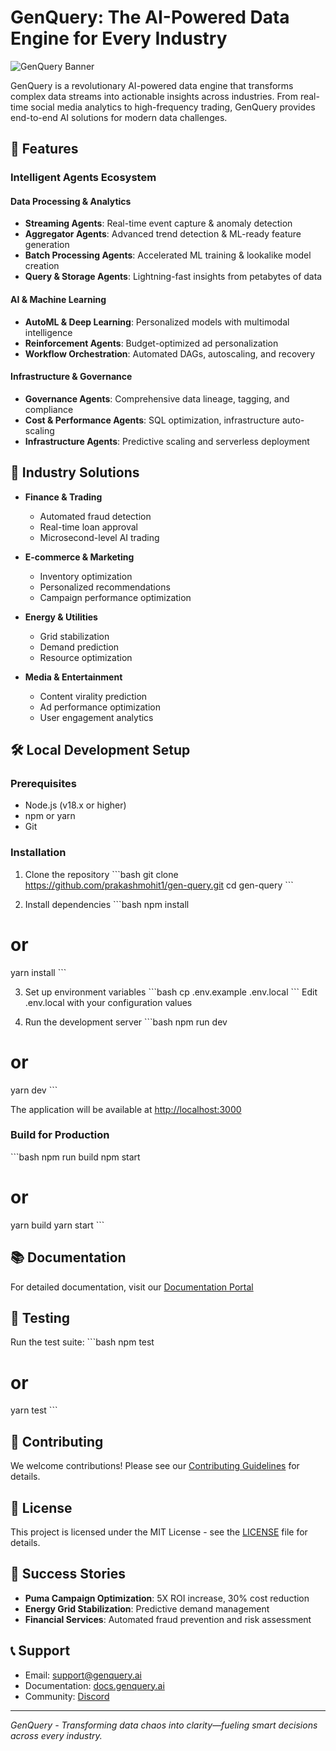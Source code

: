 # GenQuery: The AI-Powered Data Engine for Every Industry

![GenQuery Banner](public/banner.png)

GenQuery is a revolutionary AI-powered data engine that transforms complex data streams into actionable insights across industries. From real-time social media analytics to high-frequency trading, GenQuery provides end-to-end AI solutions for modern data challenges.

## 🚀 Features

### Intelligent Agents Ecosystem

#### Data Processing & Analytics

- **Streaming Agents**: Real-time event capture & anomaly detection
- **Aggregator Agents**: Advanced trend detection & ML-ready feature generation
- **Batch Processing Agents**: Accelerated ML training & lookalike model creation
- **Query & Storage Agents**: Lightning-fast insights from petabytes of data

#### AI & Machine Learning

- **AutoML & Deep Learning**: Personalized models with multimodal intelligence
- **Reinforcement Agents**: Budget-optimized ad personalization
- **Workflow Orchestration**: Automated DAGs, autoscaling, and recovery

#### Infrastructure & Governance

- **Governance Agents**: Comprehensive data lineage, tagging, and compliance
- **Cost & Performance Agents**: SQL optimization, infrastructure auto-scaling
- **Infrastructure Agents**: Predictive scaling and serverless deployment

## 🎯 Industry Solutions

- **Finance & Trading**

  - Automated fraud detection
  - Real-time loan approval
  - Microsecond-level AI trading

- **E-commerce & Marketing**

  - Inventory optimization
  - Personalized recommendations
  - Campaign performance optimization

- **Energy & Utilities**

  - Grid stabilization
  - Demand prediction
  - Resource optimization

- **Media & Entertainment**
  - Content virality prediction
  - Ad performance optimization
  - User engagement analytics

## 🛠 Local Development Setup

### Prerequisites

- Node.js (v18.x or higher)
- npm or yarn
- Git

### Installation

1. Clone the repository
   \`\`\`bash
   git clone https://github.com/prakashmohit1/gen-query.git
   cd gen-query
   \`\`\`

2. Install dependencies
   \`\`\`bash
   npm install

# or

yarn install
\`\`\`

3. Set up environment variables
   \`\`\`bash
   cp .env.example .env.local
   \`\`\`
   Edit .env.local with your configuration values

4. Run the development server
   \`\`\`bash
   npm run dev

# or

yarn dev
\`\`\`

The application will be available at [http://localhost:3000](http://localhost:3000)

### Build for Production

\`\`\`bash
npm run build
npm start

# or

yarn build
yarn start
\`\`\`

## 📚 Documentation

For detailed documentation, visit our [Documentation Portal](docs/README.md)

## 🧪 Testing

Run the test suite:
\`\`\`bash
npm test

# or

yarn test
\`\`\`

## 🤝 Contributing

We welcome contributions! Please see our [Contributing Guidelines](CONTRIBUTING.md) for details.

## 📄 License

This project is licensed under the MIT License - see the [LICENSE](LICENSE) file for details.

## 🌟 Success Stories

- **Puma Campaign Optimization**: 5X ROI increase, 30% cost reduction
- **Energy Grid Stabilization**: Predictive demand management
- **Financial Services**: Automated fraud prevention and risk assessment

## 📞 Support

- Email: support@genquery.ai
- Documentation: [docs.genquery.ai](https://docs.genquery.ai)
- Community: [Discord](https://discord.gg/genquery)

---

_GenQuery - Transforming data chaos into clarity—fueling smart decisions across every industry._
